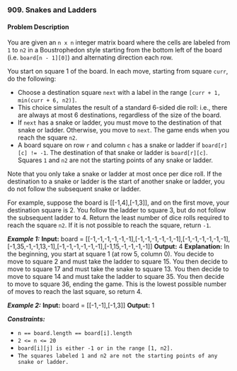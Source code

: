 ### 909. Snakes and Ladders

#### Problem Description

You are given an `n x n` integer matrix board where the cells are labeled from `1` to `n2` in a Boustrophedon style starting from the bottom left of the board (i.e. `board[n - 1][0]`) and alternating direction each row.

You start on square 1 of the board. In each move, starting from square `curr`, do the following:

- Choose a destination square `next` with a label in the range `[curr + 1, min(curr + 6, n2)]`.
- This choice simulates the result of a standard 6-sided die roll: i.e., there are always at most 6 destinations, regardless of the size of the board.
- If `next` has a snake or ladder, you must move to the destination of that snake or ladder. Otherwise, you move to `next`.
  The game ends when you reach the square `n2`.
- A board square on row `r` and column `c` has a snake or ladder if `board[r][c] != -1`. The destination of that snake or ladder is `board[r][c]`. Squares `1` and `n2` are not the starting points of any snake or ladder.

Note that you only take a snake or ladder at most once per dice roll. If the destination to a snake or ladder is the start of another snake or ladder, you do not follow the subsequent snake or ladder.

For example, suppose the board is [[-1,4],[-1,3]], and on the first move, your destination square is 2. You follow the ladder to square 3, but do not follow the subsequent ladder to 4.
Return the least number of dice rolls required to reach the square `n2`. If it is not possible to reach the square, return `-1`.

**_Example 1:_**
**Input:** board = [[-1,-1,-1,-1,-1,-1],[-1,-1,-1,-1,-1,-1],[-1,-1,-1,-1,-1,-1],[-1,35,-1,-1,13,-1],[-1,-1,-1,-1,-1,-1],[-1,15,-1,-1,-1,-1]]
**Output:** 4
**Explanation:**
In the beginning, you start at square 1 (at row 5, column 0).
You decide to move to square 2 and must take the ladder to square 15.
You then decide to move to square 17 and must take the snake to square 13.
You then decide to move to square 14 and must take the ladder to square 35.
You then decide to move to square 36, ending the game.
This is the lowest possible number of moves to reach the last square, so return 4.

**_Example 2:_**
**Input:** board = [[-1,-1],[-1,3]]
**Output:** 1

**_Constraints:_**

- `n == board.length == board[i].length`
- `2 <= n <= 20`
- `board[i][j] is either -1 or in the range [1, n2].`
- `The squares labeled 1 and n2 are not the starting points of any snake or ladder.`

